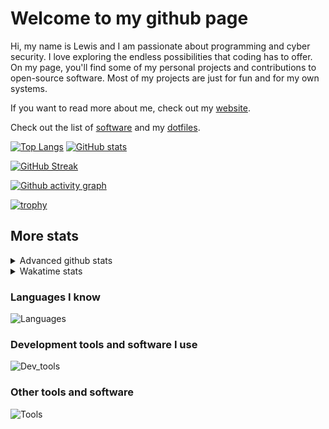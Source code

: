 # Welcome to my github page
Hi, my name is Lewis and I am passionate about programming and cyber security. I love exploring the endless possibilities that coding has to offer. On my page, you'll find some of my personal projects and contributions to open-source software. Most of my projects are just for fun and for my own systems.

If you want to read more about me, check out my [website](https://awesomelewis2007.github.io/).

Check out the list of [software](https://github.com/awesomelewis2007/awesomelewis2007/blob/master/software.md) and my [dotfiles](https://github.com/awesomelewis2007/dotfiles).



[![Top Langs](https://github-readme-stats.vercel.app/api/top-langs/?username=awesomelewis2007&hide=html,css,jupyter%20notebook&langs_count=10&layout=compact&theme=transparent&exclude_repo=GPT-code-repository)](https://github.com/anuraghazra/github-readme-stats) [![GitHub stats](https://github-readme-stats.vercel.app/api?username=awesomelewis2007&show_icons=true&theme=transparent)](https://github.com/anuraghazra/github-readme-stats)

[![GitHub Streak](https://streak-stats.demolab.com?user=Awesomelewis2007&theme=transparent)](https://git.io/streak-stats)

[![Github activity graph](https://github-readme-activity-graph.vercel.app/graph?username=awesomelewis2007&theme=github-compact&area=true)](https://github.com/ashutosh00710/github-readme-activity-graph)

[![trophy](https://github-profile-trophy.vercel.app/?username=awesomelewis2007&theme=darkhub)](https://github.com/ryo-ma/github-profile-trophy)

## More stats
<details close>
<summary>Advanced github stats</summary>
<br>
  
![Metrics](https://raw.githubusercontent.com/awesomelewis2007/awesomelewis2007/master/github-metrics.svg)
  
</details>

<details close>
<summary>Wakatime stats</summary>
<br>

<!--START_SECTION:waka-->

```txt
Markdown      25 mins         ██████▒░░░░░░░░░░░░░░░░░░   25.40 %
INI           15 mins         ████░░░░░░░░░░░░░░░░░░░░░   15.58 %
C++           10 mins         ██▓░░░░░░░░░░░░░░░░░░░░░░   10.22 %
HTML          10 mins         ██▓░░░░░░░░░░░░░░░░░░░░░░   10.00 %
JavaScript    9 mins          ██▒░░░░░░░░░░░░░░░░░░░░░░   09.88 %
Bash          5 mins          █▒░░░░░░░░░░░░░░░░░░░░░░░   05.74 %
Other         4 mins          █░░░░░░░░░░░░░░░░░░░░░░░░   04.36 %
Python        4 mins          █░░░░░░░░░░░░░░░░░░░░░░░░   04.31 %
CSV           3 mins          ▓░░░░░░░░░░░░░░░░░░░░░░░░   02.99 %
C             3 mins          ▓░░░░░░░░░░░░░░░░░░░░░░░░   02.99 %
Text          2 mins          ▓░░░░░░░░░░░░░░░░░░░░░░░░   02.45 %
C#            1 min           ▒░░░░░░░░░░░░░░░░░░░░░░░░   01.42 %
Git           0 secs          ▒░░░░░░░░░░░░░░░░░░░░░░░░   00.99 %
YAML          0 secs          ▒░░░░░░░░░░░░░░░░░░░░░░░░   00.95 %
Rust          0 secs          ▒░░░░░░░░░░░░░░░░░░░░░░░░   00.78 %
```

<!--END_SECTION:waka-->
</details>

### Languages I know
![Languages](https://skillicons.dev/icons?i=python,cpp,cs,c,javascript,nodejs,dotnet,bash,css,html,rust)
### Development tools and software I use
![Dev_tools](https://skillicons.dev/icons?i=git,docker,github,googlecloud,vscode,visualstudio,raspberrypi,linux,powershell,replit)
### Other tools and software
![Tools](https://skillicons.dev/icons?i=blender,ps,pr,ai,xd,figma)

